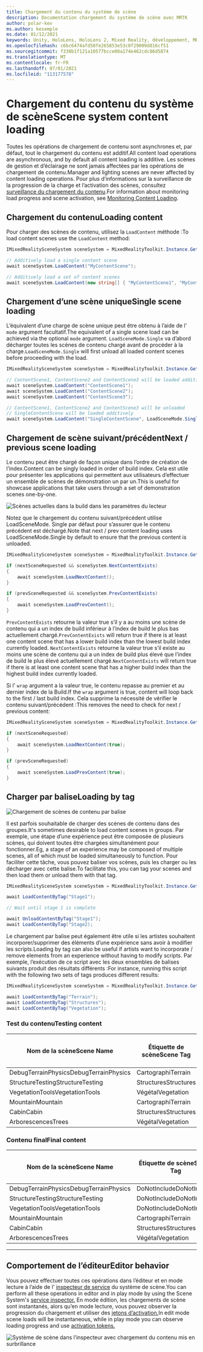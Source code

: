 ```yaml
---
title: Chargement du contenu du système de scène
description: Documentation chargement du système de scène avec MRTK
author: polar-kev
ms.author: kesemple
ms.date: 01/12/2021
keywords: Unity, HoloLens, HoloLens 2, Mixed Reality, développement, MRTK
ms.openlocfilehash: c6bc6474afd50fe265853e53c0f29009d816cf51
ms.sourcegitcommit: f338b1f121a10577bcce08a174e462cdc86d5874
ms.translationtype: MT
ms.contentlocale: fr-FR
ms.lasthandoff: 07/01/2021
ms.locfileid: "113177578"
---
```

# <a name="scene-system-content-loading"></a><span data-ttu-id="ccb10-104">Chargement du contenu du système de scène</span><span class="sxs-lookup"><span data-stu-id="ccb10-104">Scene system content loading</span></span>

<span data-ttu-id="ccb10-105">Toutes les opérations de chargement de contenu sont asynchrones et, par défaut, tout le chargement du contenu est additif.</span><span class="sxs-lookup"><span data-stu-id="ccb10-105">All content load operations are asynchronous, and by default all content loading is additive.</span></span> <span data-ttu-id="ccb10-106">Les scènes de gestion et d’éclairage ne sont jamais affectées par les opérations de chargement de contenu.</span><span class="sxs-lookup"><span data-stu-id="ccb10-106">Manager and lighting scenes are never affected by content loading operations.</span></span> <span data-ttu-id="ccb10-107">Pour plus d’informations sur la surveillance de la progression de la charge et l’activation des scènes, consultez [surveillance du chargement du contenu](scene-system-load-progress.md).</span><span class="sxs-lookup"><span data-stu-id="ccb10-107">For information about monitoring load progress and scene activation, see [Monitoring Content Loading](scene-system-load-progress.md).</span></span>

## <a name="loading-content"></a><span data-ttu-id="ccb10-108">Chargement du contenu</span><span class="sxs-lookup"><span data-stu-id="ccb10-108">Loading content</span></span>

<span data-ttu-id="ccb10-109">Pour charger des scènes de contenu, utilisez la `LoadContent` méthode :</span><span class="sxs-lookup"><span data-stu-id="ccb10-109">To load content scenes use the `LoadContent` method:</span></span>

```c#
IMixedRealitySceneSystem sceneSystem = MixedRealityToolkit.Instance.GetService<IMixedRealitySceneSystem>();

// Additively load a single content scene
await sceneSystem.LoadContent("MyContentScene");

// Additively load a set of content scenes
await sceneSystem.LoadContent(new string[] { "MyContentScene1", "MyContentScene2", "MyContentScene3" });
```

## <a name="single-scene-loading"></a><span data-ttu-id="ccb10-110">Chargement d’une scène unique</span><span class="sxs-lookup"><span data-stu-id="ccb10-110">Single scene loading</span></span>

<span data-ttu-id="ccb10-111">L’équivalent d’une charge de scène unique peut être obtenu à l’aide de l' `mode` argument facultatif.</span><span class="sxs-lookup"><span data-stu-id="ccb10-111">The equivalent of a single scene load can be achieved via the optional `mode` argument.</span></span> <span data-ttu-id="ccb10-112">`LoadSceneMode.Single` va d’abord décharger toutes les scènes de contenu chargé avant de procéder à la charge.</span><span class="sxs-lookup"><span data-stu-id="ccb10-112">`LoadSceneMode.Single` will first unload all loaded content scenes before proceeding with the load.</span></span>

```c#
IMixedRealitySceneSystem sceneSystem = MixedRealityToolkit.Instance.GetService<IMixedRealitySceneSystem>();

// ContentScene1, ContentScene2 and ContentScene3 will be loaded additively
await sceneSystem.LoadContent("ContentScene1");
await sceneSystem.LoadContent("ContentScene2");
await sceneSystem.LoadContent("ContentScene3");

// ContentScene1, ContentScene2 and ContentScene3 will be unloaded
// SingleContentScene will be loaded additively
await sceneSystem.LoadContent("SingleContentScene", LoadSceneMode.Single);
```

## <a name="next--previous-scene-loading"></a><span data-ttu-id="ccb10-113">Chargement de scène suivant/précédent</span><span class="sxs-lookup"><span data-stu-id="ccb10-113">Next / previous scene loading</span></span>

<span data-ttu-id="ccb10-114">Le contenu peut être chargé de façon unique dans l’ordre de création de l’index.</span><span class="sxs-lookup"><span data-stu-id="ccb10-114">Content can be singly loaded in order of build index.</span></span> <span data-ttu-id="ccb10-115">Cela est utile pour présenter les applications qui permettent aux utilisateurs d’effectuer un ensemble de scènes de démonstration un par un.</span><span class="sxs-lookup"><span data-stu-id="ccb10-115">This is useful for showcase applications that take users through a set of demonstration scenes one-by-one.</span></span>

![Scènes actuelles dans la build dans les paramètres du lecteur](../images/scene-system/MRTK_SceneSystemBuildSettings.png)

<span data-ttu-id="ccb10-117">Notez que le chargement du contenu suivant/précédent utilise LoadSceneMode. Single par défaut pour s’assurer que le contenu précédent est déchargé.</span><span class="sxs-lookup"><span data-stu-id="ccb10-117">Note that next / prev content loading uses LoadSceneMode.Single by default to ensure that the previous content is unloaded.</span></span>

```c#
IMixedRealitySceneSystem sceneSystem = MixedRealityToolkit.Instance.GetService<IMixedRealitySceneSystem>();

if (nextSceneRequested && sceneSystem.NextContentExists)
{
    await sceneSystem.LoadNextContent();
}

if (prevSceneRequested && sceneSystem.PrevContentExists)
{
    await sceneSystem.LoadPrevContent();
}
```

<span data-ttu-id="ccb10-118">`PrevContentExists` retourne la valeur true s’il y a au moins une scène de contenu qui a un index de build inférieur à l’index de build le plus bas actuellement chargé.</span><span class="sxs-lookup"><span data-stu-id="ccb10-118">`PrevContentExists` will return true if there is at least one content scene that has a lower build index than the lowest build index currently loaded.</span></span> <span data-ttu-id="ccb10-119">`NextContentExists` retourne la valeur true s’il existe au moins une scène de contenu qui a un index de build plus élevé que l’index de build le plus élevé actuellement chargé.</span><span class="sxs-lookup"><span data-stu-id="ccb10-119">`NextContentExists` will return true if there is at least one content scene that has a higher build index than the highest build index currently loaded.</span></span>

<span data-ttu-id="ccb10-120">Si l' `wrap` argument a la valeur true, le contenu repasse au premier et au dernier index de la Build.</span><span class="sxs-lookup"><span data-stu-id="ccb10-120">If the `wrap` argument is true, content will loop back to the first / last build index.</span></span> <span data-ttu-id="ccb10-121">Cela supprime la nécessité de vérifier le contenu suivant/précédent :</span><span class="sxs-lookup"><span data-stu-id="ccb10-121">This removes the need to check for next / previous content:</span></span>

```c#
IMixedRealitySceneSystem sceneSystem = MixedRealityToolkit.Instance.GetService<IMixedRealitySceneSystem>();

if (nextSceneRequested)
{
    await sceneSystem.LoadNextContent(true);
}

if (prevSceneRequested)
{
    await sceneSystem.LoadPrevContent(true);
}
```

## <a name="loading-by-tag"></a><span data-ttu-id="ccb10-122">Charger par balise</span><span class="sxs-lookup"><span data-stu-id="ccb10-122">Loading by tag</span></span>

![Chargement de scènes de contenu par balise](../images/scene-system/MRTK_SceneSystemLoadingByTag.png)

<span data-ttu-id="ccb10-124">Il est parfois souhaitable de charger des scènes de contenu dans des groupes.</span><span class="sxs-lookup"><span data-stu-id="ccb10-124">It's sometimes desirable to load content scenes in groups.</span></span> <span data-ttu-id="ccb10-125">Par exemple, une étape d’une expérience peut être composée de plusieurs scènes, qui doivent toutes être chargées simultanément pour fonctionner.</span><span class="sxs-lookup"><span data-stu-id="ccb10-125">Eg, a stage of an experience may be composed of multiple scenes, all of which must be loaded simultaneously to function.</span></span> <span data-ttu-id="ccb10-126">Pour faciliter cette tâche, vous pouvez baliser vos scènes, puis les charger ou les décharger avec cette balise.</span><span class="sxs-lookup"><span data-stu-id="ccb10-126">To facilitate this, you can tag your scenes and then load them or unload them with that tag.</span></span>

```c#
IMixedRealitySceneSystem sceneSystem = MixedRealityToolkit.Instance.GetService<IMixedRealitySceneSystem>();

await LoadContentByTag("Stage1");

// Wait until stage 1 is complete

await UnloadContentByTag("Stage1");
await LoadContentByTag("Stage2);
```

<span data-ttu-id="ccb10-127">Le chargement par balise peut également être utile si les artistes souhaitent incorporer/supprimer des éléments d’une expérience sans avoir à modifier les scripts.</span><span class="sxs-lookup"><span data-stu-id="ccb10-127">Loading by tag can also be useful if artists want to incorporate / remove elements from an experience without having to modify scripts.</span></span> <span data-ttu-id="ccb10-128">Par exemple, l’exécution de ce script avec les deux ensembles de balises suivants produit des résultats différents :</span><span class="sxs-lookup"><span data-stu-id="ccb10-128">For instance, running this script with the following two sets of tags produces different results:</span></span>

```c#
IMixedRealitySceneSystem sceneSystem = MixedRealityToolkit.Instance.GetService<IMixedRealitySceneSystem>();

await LoadContentByTag("Terrain");
await LoadContentByTag("Structures");
await LoadContentByTag("Vegetation");
```

### <a name="testing-content"></a><span data-ttu-id="ccb10-129">Test du contenu</span><span class="sxs-lookup"><span data-stu-id="ccb10-129">Testing content</span></span>

<span data-ttu-id="ccb10-130">Nom de la scène</span><span class="sxs-lookup"><span data-stu-id="ccb10-130">Scene Name</span></span> | <span data-ttu-id="ccb10-131">Étiquette de scène</span><span class="sxs-lookup"><span data-stu-id="ccb10-131">Scene Tag</span></span> | <span data-ttu-id="ccb10-132">Chargé par le script</span><span class="sxs-lookup"><span data-stu-id="ccb10-132">Loaded by script</span></span>
---|---|---
<span data-ttu-id="ccb10-133">DebugTerrainPhysics</span><span class="sxs-lookup"><span data-stu-id="ccb10-133">DebugTerrainPhysics</span></span> | <span data-ttu-id="ccb10-134">Cartographi</span><span class="sxs-lookup"><span data-stu-id="ccb10-134">Terrain</span></span> | <span data-ttu-id="ccb10-135">•</span><span class="sxs-lookup"><span data-stu-id="ccb10-135">•</span></span>
<span data-ttu-id="ccb10-136">StructureTesting</span><span class="sxs-lookup"><span data-stu-id="ccb10-136">StructureTesting</span></span> | <span data-ttu-id="ccb10-137">Structures</span><span class="sxs-lookup"><span data-stu-id="ccb10-137">Structures</span></span> | <span data-ttu-id="ccb10-138">•</span><span class="sxs-lookup"><span data-stu-id="ccb10-138">•</span></span>
<span data-ttu-id="ccb10-139">VegetationTools</span><span class="sxs-lookup"><span data-stu-id="ccb10-139">VegetationTools</span></span> | <span data-ttu-id="ccb10-140">Végétal</span><span class="sxs-lookup"><span data-stu-id="ccb10-140">Vegetation</span></span> | <span data-ttu-id="ccb10-141">•</span><span class="sxs-lookup"><span data-stu-id="ccb10-141">•</span></span>
<span data-ttu-id="ccb10-142">Mountain</span><span class="sxs-lookup"><span data-stu-id="ccb10-142">Mountain</span></span> | <span data-ttu-id="ccb10-143">Cartographi</span><span class="sxs-lookup"><span data-stu-id="ccb10-143">Terrain</span></span> | <span data-ttu-id="ccb10-144">•</span><span class="sxs-lookup"><span data-stu-id="ccb10-144">•</span></span>
<span data-ttu-id="ccb10-145">Cabin</span><span class="sxs-lookup"><span data-stu-id="ccb10-145">Cabin</span></span> | <span data-ttu-id="ccb10-146">Structures</span><span class="sxs-lookup"><span data-stu-id="ccb10-146">Structures</span></span> | <span data-ttu-id="ccb10-147">•</span><span class="sxs-lookup"><span data-stu-id="ccb10-147">•</span></span>
<span data-ttu-id="ccb10-148">Arborescences</span><span class="sxs-lookup"><span data-stu-id="ccb10-148">Trees</span></span> | <span data-ttu-id="ccb10-149">Végétal</span><span class="sxs-lookup"><span data-stu-id="ccb10-149">Vegetation</span></span> | <span data-ttu-id="ccb10-150">•</span><span class="sxs-lookup"><span data-stu-id="ccb10-150">•</span></span>

### <a name="final-content"></a><span data-ttu-id="ccb10-151">Contenu final</span><span class="sxs-lookup"><span data-stu-id="ccb10-151">Final content</span></span>

<span data-ttu-id="ccb10-152">Nom de la scène</span><span class="sxs-lookup"><span data-stu-id="ccb10-152">Scene Name</span></span> | <span data-ttu-id="ccb10-153">Étiquette de scène</span><span class="sxs-lookup"><span data-stu-id="ccb10-153">Scene Tag</span></span> | <span data-ttu-id="ccb10-154">Chargé par le script</span><span class="sxs-lookup"><span data-stu-id="ccb10-154">Loaded by script</span></span>
---|---|---
<span data-ttu-id="ccb10-155">DebugTerrainPhysics</span><span class="sxs-lookup"><span data-stu-id="ccb10-155">DebugTerrainPhysics</span></span> | <span data-ttu-id="ccb10-156">DoNotInclude</span><span class="sxs-lookup"><span data-stu-id="ccb10-156">DoNotInclude</span></span> |
<span data-ttu-id="ccb10-157">StructureTesting</span><span class="sxs-lookup"><span data-stu-id="ccb10-157">StructureTesting</span></span> | <span data-ttu-id="ccb10-158">DoNotInclude</span><span class="sxs-lookup"><span data-stu-id="ccb10-158">DoNotInclude</span></span> |
<span data-ttu-id="ccb10-159">VegetationTools</span><span class="sxs-lookup"><span data-stu-id="ccb10-159">VegetationTools</span></span> | <span data-ttu-id="ccb10-160">DoNotInclude</span><span class="sxs-lookup"><span data-stu-id="ccb10-160">DoNotInclude</span></span> |
<span data-ttu-id="ccb10-161">Mountain</span><span class="sxs-lookup"><span data-stu-id="ccb10-161">Mountain</span></span> | <span data-ttu-id="ccb10-162">Cartographi</span><span class="sxs-lookup"><span data-stu-id="ccb10-162">Terrain</span></span> | <span data-ttu-id="ccb10-163">•</span><span class="sxs-lookup"><span data-stu-id="ccb10-163">•</span></span>
<span data-ttu-id="ccb10-164">Cabin</span><span class="sxs-lookup"><span data-stu-id="ccb10-164">Cabin</span></span> | <span data-ttu-id="ccb10-165">Structures</span><span class="sxs-lookup"><span data-stu-id="ccb10-165">Structures</span></span> | <span data-ttu-id="ccb10-166">•</span><span class="sxs-lookup"><span data-stu-id="ccb10-166">•</span></span>
<span data-ttu-id="ccb10-167">Arborescences</span><span class="sxs-lookup"><span data-stu-id="ccb10-167">Trees</span></span> | <span data-ttu-id="ccb10-168">Végétal</span><span class="sxs-lookup"><span data-stu-id="ccb10-168">Vegetation</span></span> | <span data-ttu-id="ccb10-169">•</span><span class="sxs-lookup"><span data-stu-id="ccb10-169">•</span></span>

---

## <a name="editor-behavior"></a><span data-ttu-id="ccb10-170">Comportement de l’éditeur</span><span class="sxs-lookup"><span data-stu-id="ccb10-170">Editor behavior</span></span>

<span data-ttu-id="ccb10-171">Vous pouvez effectuer toutes ces opérations dans l’éditeur et en mode lecture à l’aide de l' [inspecteur de service](../../configuration/mixed-reality-configuration-guide.md#editor-utilities) du système de scène.</span><span class="sxs-lookup"><span data-stu-id="ccb10-171">You can perform all these operations in editor and in play mode by using the Scene System's [service inspector.](../../configuration/mixed-reality-configuration-guide.md#editor-utilities)</span></span> <span data-ttu-id="ccb10-172">En mode édition, les chargements de scène sont instantanés, alors qu’en mode lecture, vous pouvez observer la progression du chargement et utiliser des [jetons d’activation.](scene-system-load-progress.md)</span><span class="sxs-lookup"><span data-stu-id="ccb10-172">In edit mode scene loads will be instantaneous, while in play mode you can observe loading progress and use [activation tokens.](scene-system-load-progress.md)</span></span>

![Système de scène dans l’inspecteur avec chargement du contenu mis en surbrillance](../images/scene-system/MRTK_SceneSystemServiceInspector.PNG)
